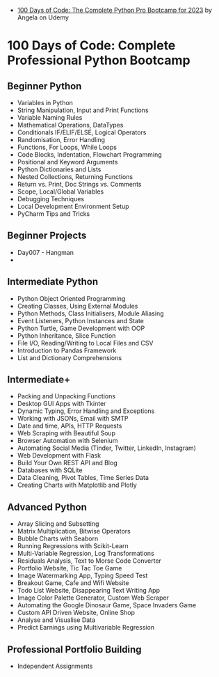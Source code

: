 - [100 Days of Code: The Complete Python Pro Bootcamp for 2023](https://www.udemy.com/course/100-days-of-code/?utm_source=adwords&utm_medium=udemyads&utm_campaign=Python_CA&utm_content=deal4584&utm_term=_._ag_62727003497_._ad_634178452536_._kw_100+days+of+python_._de_c_._dm__._pl__._ti_aud-731703623992%3Akwd-928471243624_._li_9001314_._pd__._&matchtype=b&gad_source=1&gclid=Cj0KCQiA1rSsBhDHARIsANB4EJbzVhltal8CgnpgLn2hwuwpZI0hpXVWfL-Qs7uFpWBuRaGo4U36hSIaAryGEALw_wcB) by Angela on Udemy


# 100 Days of Code: Complete Professional Python Bootcamp
## Beginner Python
- Variables in Python
- String Manipulation, Input and Print Functions
- Variable Naming Rules
- Mathematical Operations, DataTypes
- Conditionals IF/ELIF/ELSE, Logical Operators
- Randomisation, Error Handling
- Functions, For Loops, While Loops
- Code Blocks, Indentation, Flowchart Programming
- Positional and Keyword Arguments
- Python Dictionaries and Lists
- Nested Collections, Returning Functions
- Return vs. Print, Doc Strings vs. Comments
- Scope, Local/Global Variables
- Debugging Techniques
- Local Development Environment Setup
- PyCharm Tips and Tricks


## Beginner Projects
- Day007 - Hangman
- 

## Intermediate Python
- Python Object Oriented Programming
- Creating Classes, Using External Modules
- Python Methods, Class Initialisers, Module Aliasing
- Event Listeners, Python Instances and State
- Python Turtle, Game Development with OOP
- Python Inheritance, Slice Function
- File I/O, Reading/Writing to Local Files and CSV
- Introduction to Pandas Framework
- List and Dictionary Comprehensions

## Intermediate+
- Packing and Unpacking Functions
- Desktop GUI Apps with Tkinter
- Dynamic Typing, Error Handling and Exceptions
- Working with JSONs, Email with SMTP
- Date and time, APIs, HTTP Requests
- Web Scraping with Beautiful Soup
- Browser Automation with Selenium
- Automating Social Media (Tinder, Twitter, LinkedIn, Instagram)
- Web Development with Flask
- Build Your Own REST API and Blog
- Databases with SQLite
- Data Cleaning, Pivot Tables, Time Series Data
- Creating Charts with Matplotlib and Plotly

## Advanced Python
- Array Slicing and Subsetting
- Matrix Multiplication, Bitwise Operators
- Bubble Charts with Seaborn
- Running Regressions with Scikit-Learn
- Multi-Variable Regression, Log Transformations
- Residuals Analysis, Text to Morse Code Converter
- Portfolio Website, Tic Tac Toe Game
- Image Watermarking App, Typing Speed Test
- Breakout Game, Cafe and Wifi Website
- Todo List Website, Disappearing Text Writing App
- Image Color Palette Generator, Custom Web Scraper
- Automating the Google Dinosaur Game, Space Invaders Game
- Custom API Driven Website, Online Shop
- Analyse and Visualise Data
- Predict Earnings using Multivariable Regression

## Professional Portfolio Building
- Independent Assignments
